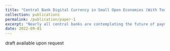 ```yaml
---
title: "Central Bank Digital Currency in Small Open Economies (With Todd B. Walker, and Allan Wright)"
collection: publications
permalink: /publication/paper-1
excerpt: "Nearly all central banks are contemplating the future of payment systems. Numerous questions abound concerning the impact of a change in payment structure on the transmission mechanisms of monetary and fiscal policy. Part of my talk will examine how the introduction of Central Bank Digital Currency (CBDC) impacts small open economies. In joint work with my colleagues at the Central Banks of Jamaica and The Bahamas, we build an economic model with nominal frictions, financially constrained agents, a non-competitive banking sector, and dollarization. CBDC is assumed to only slightly lower the adjustment costs of transactions relative to currency. Our main result is that CBDC increases total welfare in all scenarios with dollarization substantially reducing the positive impact. Thus, the efficacy of CBDC relies heavily on the central bank's ability to control inflation. An increase in the rate of inflation entices households to switch to foreign currencies (dollarization), mitigating the positive effects of CBDC and slowing adoption. We also find little role for CBDC in overcoming the deleterious effects of a non-competitive banking sector. This would not be the case if CBDC was interest bearing, an assumption not imposed in our analysis. Our model is calibrated to the economies of Jamaica and The Bahamas, two countries with CBDC actively circulating. Using data from each country, we estimate adoption rates through a logistic function and a proxy of past credit card adoption. The most relevant parameter in our model is the fraction of households financially constrained. We carefully calibrate this parameter to a range of 0.10-0.15 to reflect the percentage of unbanked households in Jamaica and The Bahamas. Assuming a medium-run (5- to 7-years) adoption rate consistent with previous financial innovation, we argue CBDC is a viable policy solution to an under-developed financial services sector. Thus, CBDC in small open economies is more than a solution in search of problem."
date: 2022-09-01
---
```

draft available upon request
